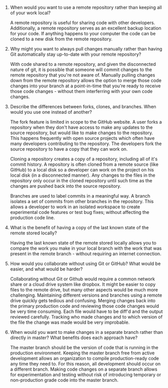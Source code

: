 1. When would you want to use a remote repository rather than keeping all of your work local?

   A remote repository is useful for sharing code with other developers. Additionally, a remote
   repository serves as an excellent backup location for your code. If anything happens to your
   computer the code can be cloned to a new disk from the remote repository.

2. Why might you want to always pull changes manually rather than having Git automatically stay
   up-to-date with your remote repository?

   With code shared to a remote repository, and given the disconnected nature of git, it is possible
   that someone will commit changes to the remote repository that you're not aware of. Manually pulling
   changes down from the remote repository allows the option to merge those code changes into your
   branch at a point-in-time that you're ready to receive those code changes - without them interferring
   with your own code changes.

 3. Describe the differences between forks, clones, and branches. When would you use one instead of
    another?

    The fork feature is limited in scope to the GitHub website. A user forks a repository when they
    don't have access to make any updates to the source repository, but would like to make changes to 
    the repository. This happens frequently with open source projects which often have many developers
    contributing to the repository. The developers fork the source repository to have a copy that they
    can work on.

    Cloning a repository creates a copy of a repository, including all of it's commit history. A 
    repository is often cloned from a remote source (like GitHub) to a local disk so a developer
    can work on the project on his local disk (in a disconnected manner). Any changes to the files
    in the repository only occur in the cloned repository until such time as the changes are pushed 
    back into the source repository.

    Branches are used to label commits in a meaningful way. A branch isolates a set of commits from 
    other branches in the repository. This allows a developer to work in an isolated workspace to 
    create experimental code features or test bug fixes; without affecting the production code line.

4. What is the benefit of having a copy of the last known state of the remote stored locally?

   Having the last known state of the remote stored locally allows you to compare the work you make
   in your local branch with the work that was present in the remote branch - without requiring an
   internet connection. 

5. How would you collaborate without using Git or GitHub? What would be easier, and what would be harder?

   Collaborating without Git or Github would require a common network share or a cloud drive system
   like dropbox. It might be easier to copy files to the remote drive, but many other aspects
   would be much more challenging. Maintaining different versions and branches using a remote drive
   quickly gets tedious and confusing. Merging changes back into the primary production code and 
   reviewing those code changes would be very time consuming. Each file would have to be diff'd
   and the output reviewed carefully. Tracking who made changes and to which version of the file
   the change was made would be very improbable.

6. When would you want to make changes in a separate branch rather than directly in master? What
   benefits does each approach have?

   The master branch should be the version of code that is running in the production environment.
   Keeping the master branch free from active development allows an organization to compile 
   production-ready code any time they need to. For this reason, all development should occur
   on a different branch. Making code changes on a separate branch allows for experimentation 
   and testing without risk of introducing temporary or non-production grade code into the master
   branch.
